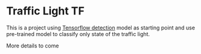 # Traffic Light TF

This is a project using [Tensorflow detection](https://github.com/tensorflow/models) model as starting point and use pre-trained model to classify only state of the traffic light.

More details to come